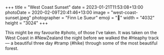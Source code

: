 +++
title = "West Coast Sunset"
date = 2023-01-21T11:53:08+13:00
photoDate = 2020-02-09T20:41:46+13:00
image = "west-coast-sunset.jpeg"
photographer = "Finn Le Sueur"
emoji = "📸"
width = "4032"
height = "3024"
+++

This might be my favourite #photo, of those I’ve taken. It was taken on the West Coast in #NewZealand the night before we walked the #Heaphy track — a beautiful three day #tramp (#hike) through some of the most beautiful forest.
